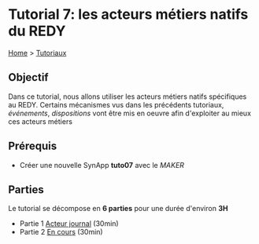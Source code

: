# Tutorial 7: les acteurs métiers natifs du REDY

[Home](../../sitemap.md) > [Tutoriaux](../index.md)

## Objectif

Dans ce tutorial, nous allons utiliser les acteurs métiers natifs spécifiques au REDY. Certains mécanismes vus dans les précédents tutoriaux, _événements_, _dispositions_ vont être mis en oeuvre afin d'exploiter au mieux ces acteurs métiers

## Prérequis

* Créer une nouvelle SynApp **tuto07** avec le _MAKER_

## Parties

Le tutorial se décompose en **6 parties** pour une durée d'environ **3H**

* Partie 1 [Acteur journal](part1.md) (30min)
* Partie 2 [En cours](part2.md) (30min)